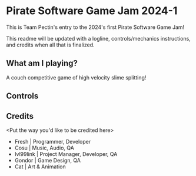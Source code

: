 # Pirate Software Game Jam 2024-1
This is Team Pectin's entry to the 2024's first Pirate Software Game Jam!

This readme will be updated with a logline, controls/mechanics instructions, and credits 
when all that is finalized.

## What am I playing?
A couch competitive game of high velocity slime splitting!
<insert elevator pitch here>

## Controls
<insert controls and basic instructions on how to play here>

## Credits
<Put the way you'd like to be credited here>
- Fresh		| Programmer, Developer
- Cosu 		| Music, Audio, QA
- lvl99link | Project Manager, Developer, QA
- Gondor	| Game Design, QA
- Cat 		| Art & Animation
